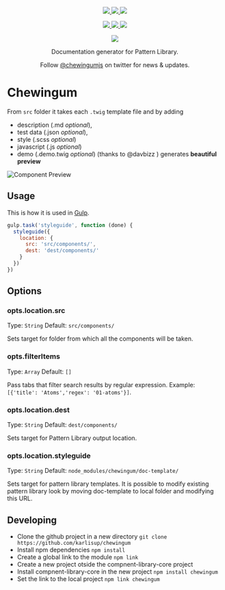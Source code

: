 

<p align="center">
  <a href="https://travis-ci.org/karlisup/chewingum" title="Build Status">
   <img src="https://img.shields.io/travis/karlisup/chewingum/master.svg?style=flat-square" />
  </a>
  <a href="https://coveralls.io/r/karlisup/chewingum?branch=master" title="Coverage Status">
    <img src="https://img.shields.io/coveralls/karlisup/chewingum.svg?style=flat-square" />
  </a>
  <a href="https://www.npmjs.com/package/chewingum" title="npm">
    <img src="https://img.shields.io/npm/dm/chewingum.svg?style=flat-square" />
  </a>
</p>
<p align="center">
  <a href="https://www.npmjs.com/package/chewingum" title="NPM version">
    <img src="https://img.shields.io/npm/v/chewingum.svg?style=flat-square" />
  </a>
  <a href="https://david-dm.org/karlisup/chewingum" title="Dependency Status">
    <img src="https://img.shields.io/david/karlisup/chewingum.svg?style=flat-square&label=deps" />
  </a>
  <a href="https://david-dm.org/karlisup/chewingum#info=devDependencies" title="devDependency Status">
    <img src="https://img.shields.io/david/dev/karlisup/chewingum.svg?style=flat-square&label=devDeps" />
  </a>
</p>
<p align="center"><a href="https://www.github.com/karlisup/chewingum"><img src="https://placehold.it/200x125/" /></a></p>
<p align="center">Documentation generator for Pattern Library.</p>
<p align="center">Follow <a href="https://twitter.com/chewingumjs">@chewingumjs</a> on twitter for news & updates.</p>

# Chewingum
From `src` folder it takes each `.twig` template file and by adding 
* description (.md *optional*),
* test data (.json *optional*),
* style (.scss *optional*)
* javascript (.js *optional*)
* demo (.demo.twig *optional*) (thanks to @davbizz )
generates **beautiful preview**

![Component Preview](http://www.neteye-blog.com/wp-content/uploads/2016/08/notification.png)

## Usage
This is how it is used in [Gulp](http://gulpjs.com/).
```javascript
gulp.task('styleguide', function (done) {
  styleguide({
    location: {
      src: 'src/components/',
      dest: 'dest/components/'
    }
  })
})
```

## Options
### opts.location.src
Type: `String` Default: `src/components/`

Sets target for folder from which all the components will be taken.


### opts.filterItems
Type: `Array` Default: `[]`

Pass tabs that filter search results by regular expression. Example: `[{'title': 'Atoms','regex': '01-atoms'}]`.


### opts.location.dest
Type: `String` Default: `dest/components/`

Sets target for Pattern Library output location.


### opts.location.styleguide
Type: `String` Default: `node_modules/chewingum/doc-template/`

Sets target for pattern library templates. It is possible to modify existing pattern library look by moving doc-template to local folder and modifying this URL.



## Developing

 - Clone the github project in a new directory `git clone https://github.com/karlisup/chewingum`
 - Install npm dependencies `npm install`
 - Create a global link to the module `npm link`
 - Create a new project otside the compnent-library-core project
 - Install compnent-library-core in the new project `npm install chewingum`
 - Set the link to the local project `npm link chewingum`


